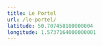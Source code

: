 ```yaml
---
title: Le Portel
url: /le-portel/
latitude: 50.707458100000004
longitude: 1.5737164000000001
---
```


